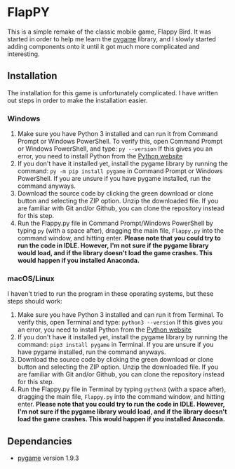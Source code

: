# FlapPY

This is a simple remake of the classic mobile game, Flappy Bird. It was started
 in order to help me learn the [pygame](http://www.pygame.org) library, and I
 slowly started adding components onto it until it got much more complicated
 and interesting.

## Installation

The installation for this game is unfortunately complicated. I have written out
 steps in order to make the installation easier.

### Windows
1. Make sure you have Python 3 installed and can run it from Command Prompt or
 Windows PowerShell. To verify this, open Command Prompt or Windows PowerShell,
 and type:
  `py --version`
 If this gives you an error, you need to install Python from the [Python website](https://www.python.org/)
2. If you don't have it installed yet, install the pygame library by running the
 command:
  `py -m pip install pygame`
 in Command Prompt or Windows PowerShell. If you are unsure if you have pygame
 installed, run the command anyways.
3. Download the source code by clicking the green download or clone button and
 selecting the ZIP option. Unzip the downloaded file. If you are familiar with
 Git and/or Github, you can clone the repository instead for this step.
4. Run the Flappy.py file in Command Prompt/Windows PowerShell by typing `py`
 (with a space after), dragging the main file, `Flappy.py` into the command
 window, and hitting enter.
 **Please note that you could try to run the code in IDLE. However, I'm not sure
 if the pygame library would load, and if the library doesn't load the game
 crashes. This would happen if you installed Anaconda.**

### macOS/Linux
I haven't tried to run the program in these operating systems, but these steps
 should work:

1. Make sure you have Python 3 installed and can run it from Terminal. To
 verify this, open Terminal and type: `python3 --version` If this gives you an
 error, you need to install Python from the [Python website](https://www.python.org/)
2. If you don't have it installed yet, install the pygame library by running the
 command: `pip3 install pygame` in Terminal. If you are unsure if you have pygame
 installed, run the command anyways.
3. Download the source code by clicking the green download or clone button and
 selecting the ZIP option. Unzip the downloaded file. If you are familiar with
 Git and/or Github, you can clone the repository instead for this step.
4. Run the Flappy.py file in Terminal by typing `python3` (with a space after),
 dragging the main file, `Flappy.py` into the command window, and hitting enter.
**Please note that you could try to run the code in IDLE. However, I'm not sure
if the pygame library would load, and if the library doesn't load the game
crashes. This would happen if you installed Anaconda.**

## Dependancies
* [pygame](http://www.pygame.org) version 1.9.3
